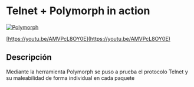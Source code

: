 # Telnet + Polymorph in action

[![Polymorph](https://img.youtube.com/vi/AMVPcL8OY0E/1.jpg)](https://youtu.be/AMVPcL8OY0E)

[https://youtu.be/AMVPcL8OY0E](https://youtu.be/AMVPcL8OY0E)

## Descripción
Mediante la herramienta Polymorph se puso a prueba el protocolo Telnet y su maleabilidad de forma individual en cada paquete
